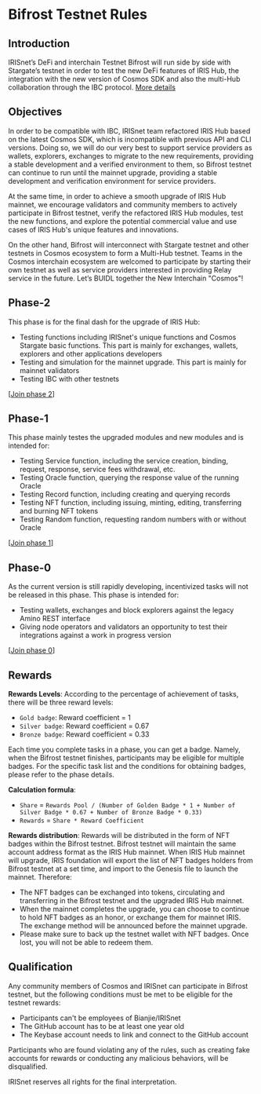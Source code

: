 # Bifrost Testnet Rules

## Introduction

IRISnet’s DeFi and interchain Testnet Bifrost will run side by side with Stargate’s testnet in order to test the new DeFi features of IRIS Hub, the integration with the new version of Cosmos SDK and also the multi-Hub collaboration through the IBC protocol. [More details](https://medium.com/irisnet-blog/bifr%C3%B6st-irisnets-bridge-to-a-new-era-af32960dd88e)

## Objectives

In order to be compatible with IBC, IRISnet team refactored IRIS Hub based on the latest Cosmos SDK, which is incompatible with previous API and CLI versions. Doing so, we will do our very best to support service providers as wallets, explorers, exchanges to migrate to the new requirements, providing a stable development and a verified environment to them, so Bifrost testnet can continue to run until the mainnet upgrade, providing a stable development and verification environment for service providers.

At the same time, in order to achieve a smooth upgrade of IRIS Hub mainnet, we encourage validators and community members to actively participate in Bifrost testnet, verify the refactored IRIS Hub modules, test the new functions, and explore the potential commercial value and use cases of IRIS Hub's unique features and innovations.

On the other hand, Bifrost will interconnect with Stargate testnet and other testnets in Cosmos ecosystem to form a Multi-Hub testnet. Teams in the Cosmos interchain ecosystem are welcomed to participate by starting their own testnet as well as service providers interested in providing Relay service in the future. Let’s BUIDL together the New Interchain "Cosmos"!

## Phase-2
This phase is for the final dash for the upgrade of IRIS Hub:

- Testing functions including IRISnet's unique functions and Cosmos Stargate basic functions. This part is mainly for exchanges, wallets, explorers and other applications developers
- Testing and simulation for the mainnet upgrade. This part is mainly for mainnet validators
- Testing IBC with other testnets

[[Join phase 2](phase-2/README.md)]

## Phase-1

This phase mainly testes the upgraded modules and new modules and is intended for:

- Testing Service function, including the service creation, binding, request, response, service fees withdrawal, etc.
- Testing Oracle function, querying the response value of the running Oracle
- Testing Record function, including creating and querying records
- Testing NFT function, including issuing, minting, editing, transferring and burning NFT tokens
- Testing Random function, requesting random numbers with or without Oracle

[[Join phase 1](phase-1/README.md)]

## Phase-0

As the current version is still rapidly developing, incentivized tasks will not be released in this phase.
This phase is intended for:

- Testing wallets, exchanges and block explorers against the legacy Amino REST interface
- Giving node operators and validators an opportunity to test their integrations against a work in progress version

[[Join phase 0](phase-0/README.md)]

## Rewards

**Rewards Levels**:
According to the percentage of achievement of tasks, there will be three reward levels:

- `Gold badge`: Reward coefficient = 1
- `Silver badge`: Reward coefficient = 0.67
- `Bronze badge`: Reward coefficient = 0.33

Each time you complete tasks in a phase, you can get a badge. Namely, when the Bifrost testnet finishes, participants may be eligible for multiple badges. For the specific task list and the conditions for obtaining badges, please refer to the phase details.

**Calculation formula**:

- `Share` = `Rewards Pool / (Number of Golden Badge * 1 + Number of Silver Badge * 0.67 + Number of Bronze Badge * 0.33)`
- `Rewards` = `Share * Reward Coefficient`

**Rewards distribution**:
Rewards will be distributed in the form of NFT badges within the Bifrost testnet. Bifrost testnet will maintain the same account address format as the IRIS Hub mainnet. When IRIS Hub mainnet will upgrade, IRIS foundation will export the list of NFT badges holders from Bifrost testnet at a set time, and import to the Genesis file to launch the mainnet. Therefore:

- The NFT badges can be exchanged into tokens, circulating and transferring in the Bifrost testnet and the upgraded IRIS Hub mainnet.
- When the mainnet completes the upgrade, you can choose to continue to hold NFT badges as an honor, or exchange them for mainnet IRIS. The exchange method will be announced before the mainnet upgrade.
- Please make sure to back up the testnet wallet with NFT badges. Once lost, you will not be able to redeem them.

## Qualification

Any community members of Cosmos and IRISnet can participate in Bifrost testnet, but the following conditions must be met to be eligible for the testnet rewards:

- Participants can't be employees of Bianjie/IRISnet
- The GitHub account has to be at least one year old
- The Keybase account needs to link and connect to the GitHub account

Participants who are found violating any of the rules, such as creating fake accounts for rewards or conducting any malicious behaviors, will be disqualified.

IRISnet reserves all rights for the final interpretation.

